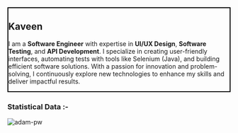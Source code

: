 <div style="border: 2px solid black; ">
<h2> Kaveen </h2>

I am a **Software Engineer** with expertise in **UI/UX Design**, **Software Testing**, and **API Development**. I specialize in creating user-friendly interfaces, automating tests with tools like Selenium (Java), and building efficient software solutions. With a passion for innovation and problem-solving, I continuously explore new technologies to enhance my skills and deliver impactful results.
</div>


<h3>Statistical Data :-</h3>
<p><img align="center"
    src="https://github-readme-stats.vercel.app/api/top-langs?username=Kaveen1212&show_icons=true&locale=en&bg_color=0d1117&text_color=ffffff&layout=compact"
    alt="adam-pw" 
    bg_color=#808080/></p>

